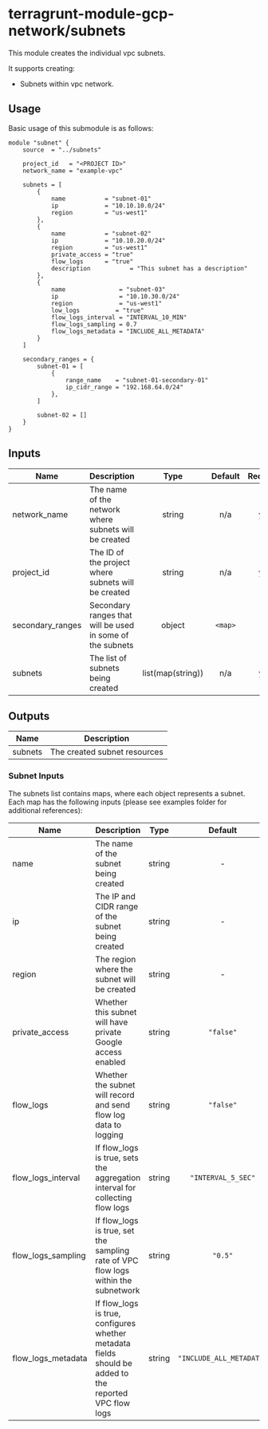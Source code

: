 # terragrunt-module-gcp-network/subnets

This module creates the individual vpc subnets.

It supports creating:

- Subnets within vpc network.

## Usage

Basic usage of this submodule is as follows:

```hcl
module "subnet" {
    source  = "../subnets"

    project_id   = "<PROJECT ID>"
    network_name = "example-vpc"

    subnets = [
        {
            name           = "subnet-01"
            ip             = "10.10.10.0/24"
            region         = "us-west1"
        },
        {
            name           = "subnet-02"
            ip             = "10.10.20.0/24"
            region         = "us-west1"
            private_access = "true"
            flow_logs      = "true"
            description           = "This subnet has a description"
        },
        {
            name               = "subnet-03"
            ip                 = "10.10.30.0/24"
            region             = "us-west1"
            low_logs          = "true"
            flow_logs_interval = "INTERVAL_10_MIN"
            flow_logs_sampling = 0.7
            flow_logs_metadata = "INCLUDE_ALL_METADATA"
        }
    ]

    secondary_ranges = {
        subnet-01 = [
            {
                range_name    = "subnet-01-secondary-01"
                ip_cidr_range = "192.168.64.0/24"
            },
        ]

        subnet-02 = []
    }
}
```

<!-- BEGINNING OF PRE-COMMIT-TERRAFORM DOCS HOOK -->
## Inputs

| Name | Description | Type | Default | Required |
|------|-------------|:----:|:-----:|:-----:|
| network\_name | The name of the network where subnets will be created | string | n/a | yes |
| project\_id | The ID of the project where subnets will be created | string | n/a | yes |
| secondary\_ranges | Secondary ranges that will be used in some of the subnets | object | `<map>` | no |
| subnets | The list of subnets being created | list(map(string)) | n/a | yes |

## Outputs

| Name | Description |
|------|-------------|
| subnets | The created subnet resources |

<!-- END OF PRE-COMMIT-TERRAFORM DOCS HOOK -->

### Subnet Inputs

The subnets list contains maps, where each object represents a subnet. Each map has the following inputs (please see examples folder for additional references):

| Name                         | Description                                                                                                     |  Type  |         Default          | Required |
| ---------------------------- | --------------------------------------------------------------------------------------------------------------- | :----: | :----------------------: | :------: |
| name                 | The name of the subnet being created                                                                            | string |            -             |   yes    |
| ip                   | The IP and CIDR range of the subnet being created                                                               | string |            -             |   yes    |
| region               | The region where the subnet will be created                                                                     | string |            -             |   yes    |
| private\_access      | Whether this subnet will have private Google access enabled                                                     | string |        `"false"`         |    no    |
| flow\_logs           | Whether the subnet will record and send flow log data to logging                                                | string |        `"false"`         |    no    |
| flow\_logs\_interval | If flow\_logs is true, sets the aggregation interval for collecting flow logs                           | string |    `"INTERVAL_5_SEC"`    |    no    |
| flow\_logs\_sampling | If flow\_logs is true, set the sampling rate of VPC flow logs within the subnetwork                     | string |         `"0.5"`          |    no    |
| flow\_logs\_metadata | If flow\_logs is true, configures whether metadata fields should be added to the reported VPC flow logs | string | `"INCLUDE_ALL_METADATA"` |    no    |
